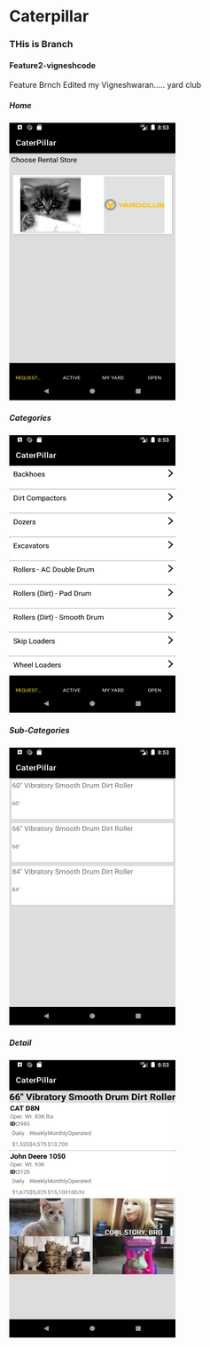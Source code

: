 # Caterpillar
<h3>THis is Branch</h3>
<h4>Feature2-vigneshcode</h4>
Feature Brnch
Edited my Vigneshwaran.....
yard club

<h5>Home</h5>
<img src="Screenshot_1571921615.png" width=300 height=500/>
<h5>Categories</h5>
<img src="Screenshot_1571921628.png" width=300 height=500/>
<h5>Sub-Categories</h5>
<img src="Screenshot_1571921632.png" width=300 height=500/>
<h5>Detail</h5>
<img src="Screenshot_1571921635.png" width=300 height=500/>


